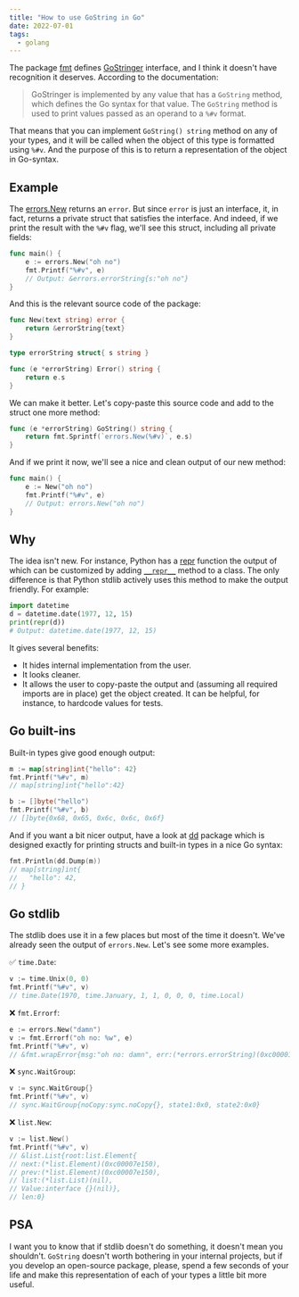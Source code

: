 ```yaml
---
title: "How to use GoString in Go"
date: 2022-07-01
tags:
  - golang
---
```


The package [fmt](https://pkg.go.dev/fmt) defines [GoStringer](https://pkg.go.dev/fmt#GoStringer) interface, and I think it doesn't have recognition it deserves. According to the documentation:

> GoStringer is implemented by any value that has a `GoString` method, which defines the Go syntax for that value. The `GoString` method is used to print values passed as an operand to a `%#v` format.

That means that you can implement `GoString() string` method on any of your types, and it will be called when the object of this type is formatted using `%#v`. And the purpose of this is to return a representation of the object in Go-syntax.

## Example

The [errors.New](https://pkg.go.dev/errors#New) returns an `error`. But since `error` is just an interface, it, in fact, returns a private struct that satisfies the interface. And indeed, if we print the result with the `%#v` flag, we'll see this struct, including all private fields:

```go
func main() {
    e := errors.New("oh no")
    fmt.Printf("%#v", e)
    // Output: &errors.errorString{s:"oh no"}
}
```

And this is the relevant source code of the package:

```go
func New(text string) error {
    return &errorString{text}
}

type errorString struct{ s string }

func (e *errorString) Error() string {
    return e.s
}
```

We can make it better. Let's copy-paste this source code and add to the struct one more method:

```go
func (e *errorString) GoString() string {
    return fmt.Sprintf(`errors.New(%#v)`, e.s)
}
```

And if we print it now, we'll see a nice and clean output of our new method:

```go
func main() {
    e := New("oh no")
    fmt.Printf("%#v", e)
    // Output: errors.New("oh no")
}
```

## Why

The idea isn't new. For instance, Python has a [repr](https://docs.python.org/3/library/functions.html#repr) function the output of which can be customized by adding [`__repr__`](https://docs.python.org/3/reference/datamodel.html#object.__repr__) method to a class. The only difference is that Python stdlib actively uses this method to make the output friendly. For example:

```python
import datetime
d = datetime.date(1977, 12, 15)
print(repr(d))
# Output: datetime.date(1977, 12, 15)
```

It gives several benefits:

+ It hides internal implementation from the user.
+ It looks cleaner.
+ It allows the user to copy-paste the output and (assuming all required imports are in place) get the object created. It can be helpful, for instance, to hardcode values for tests.

## Go built-ins

Built-in types give good enough output:

```go
m := map[string]int{"hello": 42}
fmt.Printf("%#v", m)
// map[string]int{"hello":42}

b := []byte("hello")
fmt.Printf("%#v", b)
// []byte{0x68, 0x65, 0x6c, 0x6c, 0x6f}
```

And if you want a bit nicer output, have a look at [dd](https://github.com/Code-Hex/dd) package which is designed exactly for printing structs and built-in types in a nice Go syntax:

```go
fmt.Println(dd.Dump(m))
// map[string]int{
//   "hello": 42,
// }
```

## Go stdlib

The stdlib does use it in a few places but most of the time it doesn't. We've already seen the output of `errors.New`. Let's see some more examples.

✅ `time.Date`:

```go
v := time.Unix(0, 0)
fmt.Printf("%#v", v)
// time.Date(1970, time.January, 1, 1, 0, 0, 0, time.Local)
```

❌ `fmt.Errorf`:

```go
e := errors.New("damn")
v := fmt.Errorf("oh no: %w", e)
fmt.Printf("%#v", v)
// &fmt.wrapError{msg:"oh no: damn", err:(*errors.errorString)(0xc000010250)}
```

❌ `sync.WaitGroup`:

```go
v := sync.WaitGroup{}
fmt.Printf("%#v", v)
// sync.WaitGroup{noCopy:sync.noCopy{}, state1:0x0, state2:0x0}
```

❌ `list.New`:

```go
v := list.New()
fmt.Printf("%#v", v)
// &list.List{root:list.Element{
// next:(*list.Element)(0xc00007e150),
// prev:(*list.Element)(0xc00007e150),
// list:(*list.List)(nil),
// Value:interface {}(nil)},
// len:0}
```

## PSA

I want you to know that if stdlib doesn't do something, it doesn't mean you shouldn't. `GoString` doesn't worth bothering in your internal projects, but if you develop an open-source package, please, spend a few seconds of your life and make this representation of each of your types a little bit more useful.
